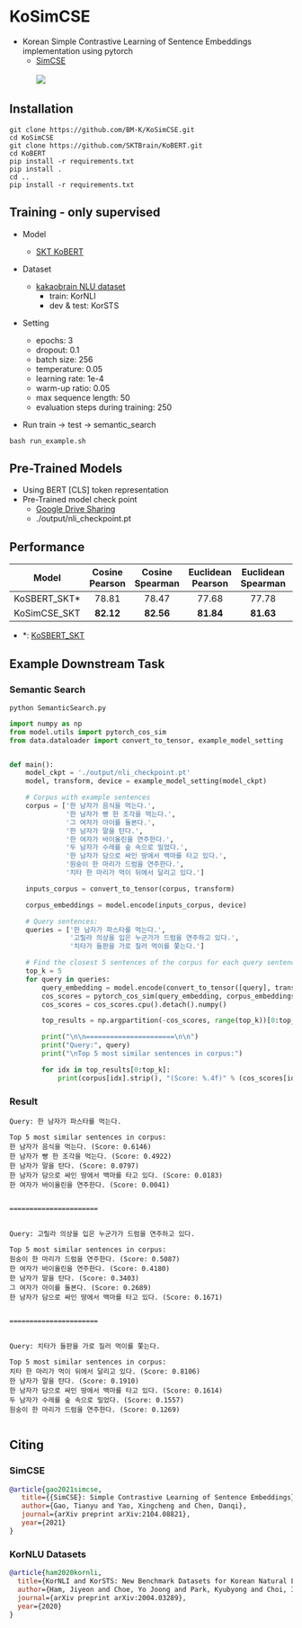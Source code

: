 # KoSimCSE
 - Korean Simple Contrastive Learning of Sentence Embeddings implementation using pytorch<br>
   - [SimCSE](https://arxiv.org/abs/2104.08821) <br> <br>
 <img src=https://user-images.githubusercontent.com/55969260/128805705-2381ad67-edc2-4070-ae36-a266122b9319.png> <br>
## Installation
```
git clone https://github.com/BM-K/KoSimCSE.git
cd KoSimCSE
git clone https://github.com/SKTBrain/KoBERT.git
cd KoBERT
pip install -r requirements.txt
pip install .
cd ..
pip install -r requirements.txt
```
## Training - only supervised
 - Model
    - [SKT KoBERT](https://github.com/SKTBrain/KoBERT)
    
 - Dataset
    - [kakaobrain NLU dataset](https://github.com/kakaobrain/KorNLUDatasets)
      - train: KorNLI
      - dev & test: KorSTS
      
 - Setting
   - epochs: 3
   - dropout: 0.1
   - batch size: 256
   - temperature: 0.05
   - learning rate: 1e-4
   - warm-up ratio: 0.05
   - max sequence length: 50
   - evaluation steps during training: 250
   
 - Run train -> test -> semantic_search
  ```
  bash run_example.sh
  ```
## Pre-Trained Models
  - Using BERT [CLS] token representation
  - Pre-Trained model check point <br>
    - [Google Drive Sharing](https://drive.google.com/drive/folders/1qiqqIucgqavAMmAn1HFJyLL9LZ2U6cbx?usp=sharing)
    - ./output/nli_checkpoint.pt

## Performance
|Model|Cosine Pearson|Cosine Spearman|Euclidean Pearson|Euclidean Spearman|Manhattan Pearson|Manhattan Spearman|Dot Pearson|Dot Spearman|
|:------------------------:|:----:|:----:|:----:|:----:|:----:|:----:|:----:|:----:|
|KoSBERT_SKT*|78.81|78.47|77.68|77.78|77.71|77.83|75.75|75.22|
|KoSimCSE_SKT|**82.12**|**82.56**|**81.84**|**81.63**|**81.99**|**81.74**|**79.55**|**79.19**|
 - \*: [KoSBERT_SKT](https://github.com/BM-K/KoSentenceBERT_SKT)
## Example Downstream Task
### Semantic Search
```
python SemanticSearch.py
```
```python
import numpy as np
from model.utils import pytorch_cos_sim
from data.dataloader import convert_to_tensor, example_model_setting


def main():
    model_ckpt = './output/nli_checkpoint.pt'
    model, transform, device = example_model_setting(model_ckpt)

    # Corpus with example sentences
    corpus = ['한 남자가 음식을 먹는다.',
              '한 남자가 빵 한 조각을 먹는다.',
              '그 여자가 아이를 돌본다.',
              '한 남자가 말을 탄다.',
              '한 여자가 바이올린을 연주한다.',
              '두 남자가 수레를 숲 속으로 밀었다.',
              '한 남자가 담으로 싸인 땅에서 백마를 타고 있다.',
              '원숭이 한 마리가 드럼을 연주한다.',
              '치타 한 마리가 먹이 뒤에서 달리고 있다.']

    inputs_corpus = convert_to_tensor(corpus, transform)

    corpus_embeddings = model.encode(inputs_corpus, device)

    # Query sentences:
    queries = ['한 남자가 파스타를 먹는다.',
               '고릴라 의상을 입은 누군가가 드럼을 연주하고 있다.',
               '치타가 들판을 가로 질러 먹이를 쫓는다.']

    # Find the closest 5 sentences of the corpus for each query sentence based on cosine similarity
    top_k = 5
    for query in queries:
        query_embedding = model.encode(convert_to_tensor([query], transform), device)
        cos_scores = pytorch_cos_sim(query_embedding, corpus_embeddings)[0]
        cos_scores = cos_scores.cpu().detach().numpy()

        top_results = np.argpartition(-cos_scores, range(top_k))[0:top_k]

        print("\n\n======================\n\n")
        print("Query:", query)
        print("\nTop 5 most similar sentences in corpus:")

        for idx in top_results[0:top_k]:
            print(corpus[idx].strip(), "(Score: %.4f)" % (cos_scores[idx]))
```
### Result
```
Query: 한 남자가 파스타를 먹는다.

Top 5 most similar sentences in corpus:
한 남자가 음식을 먹는다. (Score: 0.6146)
한 남자가 빵 한 조각을 먹는다. (Score: 0.4922)
한 남자가 말을 탄다. (Score: 0.0797)
한 남자가 담으로 싸인 땅에서 백마를 타고 있다. (Score: 0.0183)
한 여자가 바이올린을 연주한다. (Score: 0.0041)


======================


Query: 고릴라 의상을 입은 누군가가 드럼을 연주하고 있다.

Top 5 most similar sentences in corpus:
원숭이 한 마리가 드럼을 연주한다. (Score: 0.5087)
한 여자가 바이올린을 연주한다. (Score: 0.4180)
한 남자가 말을 탄다. (Score: 0.3403)
그 여자가 아이를 돌본다. (Score: 0.2689)
한 남자가 담으로 싸인 땅에서 백마를 타고 있다. (Score: 0.1671)


======================


Query: 치타가 들판을 가로 질러 먹이를 쫓는다.

Top 5 most similar sentences in corpus:
치타 한 마리가 먹이 뒤에서 달리고 있다. (Score: 0.8106)
한 남자가 말을 탄다. (Score: 0.1910)
한 남자가 담으로 싸인 땅에서 백마를 타고 있다. (Score: 0.1614)
두 남자가 수레를 숲 속으로 밀었다. (Score: 0.1557)
원숭이 한 마리가 드럼을 연주한다. (Score: 0.1269)


```

## Citing
### SimCSE
```bibtex
@article{gao2021simcse,
   title={{SimCSE}: Simple Contrastive Learning of Sentence Embeddings},
   author={Gao, Tianyu and Yao, Xingcheng and Chen, Danqi},
   journal={arXiv preprint arXiv:2104.08821},
   year={2021}
}
```
### KorNLU Datasets
```bibtex
@article{ham2020kornli,
  title={KorNLI and KorSTS: New Benchmark Datasets for Korean Natural Language Understanding},
  author={Ham, Jiyeon and Choe, Yo Joong and Park, Kyubyong and Choi, Ilji and Soh, Hyungjoon},
  journal={arXiv preprint arXiv:2004.03289},
  year={2020}
}
```
